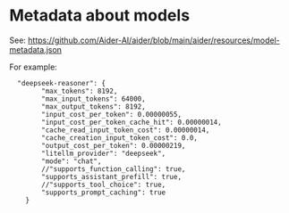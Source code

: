 
# Metadata about models

See:
https://github.com/Aider-AI/aider/blob/main/aider/resources/model-metadata.json

For example:
```
  "deepseek-reasoner": {
        "max_tokens": 8192,
        "max_input_tokens": 64000,
        "max_output_tokens": 8192,
        "input_cost_per_token": 0.00000055,
        "input_cost_per_token_cache_hit": 0.00000014,
        "cache_read_input_token_cost": 0.00000014,
        "cache_creation_input_token_cost": 0.0,
        "output_cost_per_token": 0.00000219,
        "litellm_provider": "deepseek",
        "mode": "chat",
        //"supports_function_calling": true, 
        "supports_assistant_prefill": true,
        //"supports_tool_choice": true,
        "supports_prompt_caching": true
    }
```
